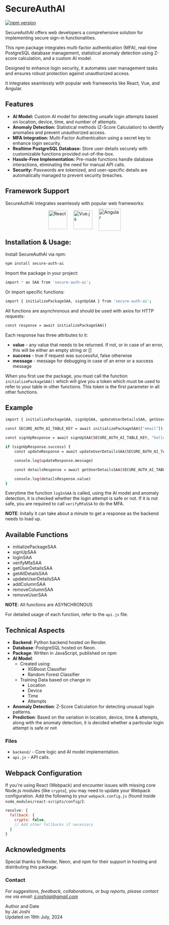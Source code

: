 # SecureAuthAI

[![npm version](https://img.shields.io/npm/v/secure-auth-ai.svg)](https://www.npmjs.com/package/secure-auth-ai)


SecureAuthAI offers web developers a comprehensive solution for implementing secure sign-in functionalities.  

This npm package integrates multi-factor authentication (MFA), real-time PostgreSQL database management, statistical anomaly detection using Z-score calculation, and a custom AI model.  

Designed to enhance login security, it automates user management tasks and ensures robust protection against unauthorized access.  

It integrates seamlessly with popular web frameworks like React, Vue, and Angular.


## Features
- **AI Model:** Custom AI model for detecting unsafe login attempts based on location, device, time, and number of attempts.
- **Anomaly Detection:** Statistical methods (Z-Score Calculation) to identify anomalies and prevent unauthorized access.
- **MFA Integration:** Multi-Factor Authentication using a secret key to enhance login security.
- **Realtime PostgreSQL Database:** Store user details securely with customizable functions provided out-of-the-box.
- **Hassle-Free Implementation:** Pre-made functions handle database interactions, eliminating the need for manual API calls.
- **Security:** Passwords are tokenized, and user-specific details are automatically managed to prevent security breaches.


## Framework Support
SecureAuthAI integrates seamlessly with popular web frameworks:  

<div style="display: flex; justify-content: center;">
    <img src="https://upload.wikimedia.org/wikipedia/commons/thumb/a/a7/React-icon.svg/120px-React-icon.svg.png" alt="React" height="60" width="60" style="margin: 0 10px;">
    <img src="https://upload.wikimedia.org/wikipedia/commons/thumb/9/95/Vue.js_Logo_2.svg/120px-Vue.js_Logo_2.svg.png" alt="Vue.js" height="60" width="60" style="margin: 0 10px;">
    <img src="https://upload.wikimedia.org/wikipedia/commons/thumb/c/cf/Angular_full_color_logo.svg/120px-Angular_full_color_logo.svg.png" alt="Angular" height="70" width="70" style="margin: -5 10px;">
</div>

## Installation & Usage:

Install SecureAuthAI via npm:
```bash
npm install secure-auth-ai
```

Import the package in your project:  
```bash
import * as SAA from 'secure-auth-ai';
```

Or import specific functions:  
```bash
import { initializePackageSAA, signUpSAA } from 'secure-auth-ai';
```

All functions are asynchronous and should be used with axios for HTTP requests:  
```bash
const response = await initializePackageSAA()
```

Each response has three attributes to it:  
- **value** - any value that needs to be returned. If not, or in case of an error, this will be either an empty string or []
- **success** - true if request was successful, false otherwise
- **message** - message for debugging in case of an error or a success message

When you first use the package, you must call the function `initializePackageSAA()` which will give you a token which must be used to refer to your table in other functions. This token is the first parameter in all other functions.


## Example
```bash
import { initializePackageSAA, signUpSAA, updateUserDetailsSAA, getUserDetailsSAA } from 'secure-auth-ai';
 
const SECURE_AUTH_AI_TABLE_KEY = await initializePackageSAA(["email"]);

const signUpResponse = await signUpSAA(SECURE_AUTH_AI_TABLE_KEY, "hello", {"email": "placeholder@example.com", "phone_number": "+123456789"});

if (signUpResponse.success) {
    const updateResponse = await updateUserDetailsSAA(SECURE_AUTH_AI_TABLE_KEY, "email", "placeholder@example.com", {"phone_number": "+199999999"});

    console.log(updateResponse.message)

    const detailsResponse = await getUserDetailsSAA(SECURE_AUTH_AI_TABLE_KEY, "email", "placeholder@example.com");

    console.log(detailsResponse.value)
}
```

Everytime the function `logInSAA` is called, using the AI model and anomaly detection, it is checked whether the login attempt is safe or not. If it is not safe, you are required to call `verifyMfaSSA` to do the MFA.

**NOTE**: Initally it can take about a minute to get a response as the backend needs to load up.

## Available Functions

* initializePackageSAA
* signUpSAA
* logInSAA
* verifyMfaSAA
* getUserDetailsSAA
* getAllDetailsSAA
* updateUserDetailsSAA
* addColumnSAA
* removeColumnSAA
* removeUserSAA

**NOTE**: All functions are ASYNCHRONOUS

For detailed usage of each function, refer to the `api.js` file.


## Technical Aspects

* **Backend**: Python backend hosted on Render.
* **Database**: PostgreSQL hosted on Neon.
* **Package**: Written in JavaScript, published on npm
* **AI Model**:
    * Created using:
        * XGBoost Classifier
        * Random Forest Classifier
    * Training Data based on change in:
        * Location
        * Device
        * Time
        * Attempts
* **Anomaly Detection**: Z-Score Calculation for detecting unusual login patterns.
* **Prediction**: Based on the variation in location, device, time & attempts, along with the anomaly detection, it is decided whether a particular login attempt is safe or not
        

### Files
* `backend/` - Core logic and AI model implementation.
* `api.js` - API calls.


## Webpack Configuration

If you're using React (Webpack) and encounter issues with missing core Node.js modules (like `crypto`), you may need to update your Webpack configuration. Add the following to your `webpack.config.js` (found inside `node_modules/react-scripts/config/`):

```js
resolve: {
  fallback: {
    crypto: false,
    // Add other fallbacks if necessary
  }
}
```

## Acknowledgments
Special thanks to Render, Neon, and npm for their support in hosting and distributing this package.

### Contact
*For suggestions, feedback, collaborations, or bug reports, please contact me via email: jj.joshijai@gmail.com*

Author and Date  
by Jai Joshi  
Updated on 19th July, 2024